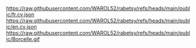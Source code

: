https://raw.githubusercontent.com/WAROL52/rabetsy/refs/heads/main/public/fr.cv.json
https://raw.githubusercontent.com/WAROL52/rabetsy/refs/heads/main/public/en.cv.json
https://raw.githubusercontent.com/WAROL52/rabetsy/refs/heads/main/public/Borcelle.gif
